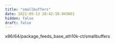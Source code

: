 ```yaml
---
title: "smallbuffers"
date: 2021-05-13 20:42:18.043661
hidden: false
draft: false
---
```


x86/64/package_feeds_base_ath10k-ct/smallbuffers

